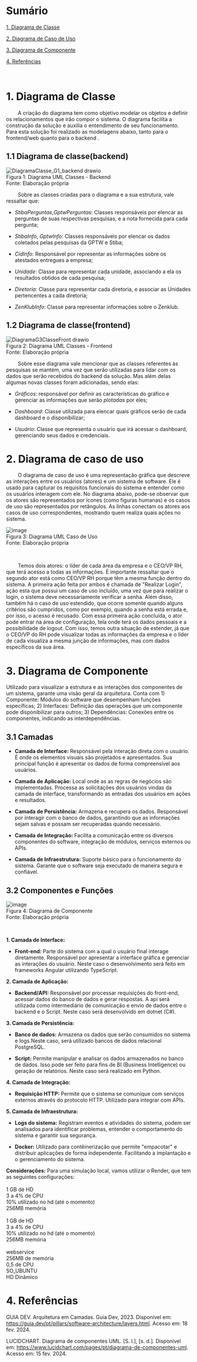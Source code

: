 # Sumário

[1. Diagrama de Classe](#c1)

[2. Diagrama de Caso de Uso](#c2)

[3. Diagrama de Componente](#c3)

[4. Referências](#c4)

<br>

# <a name="c1"></a> 1. Diagrama de Classe

&emsp;&emsp; A criação do diagrama tem como objetivo modelar os objetos e definir os relacionamentos que irão compor o sistema. O diagrama facilita a construção da solução e auxilia o entendimento de seu funcionamento. Para esta solução foi realizado as modelagens abaixo, tanto para o frontend/web quanto para o backend . 

## 1.1 Diagrama de classe(backend)


![DiagramaClasse_G1_backend drawio](https://github.com/Inteli-College/2024-T0004-SI09-G01/assets/99191485/428a330f-1726-459c-aeb0-f14bb26b0cfa)
<br> Figura 1: Diagrama UML Classes - Backend <br>
Fonte: Elaboração própria

&emsp;&emsp; Sobre as classes criadas para o diagrama e a sua estrutura, vale ressaltar que:

- _StibaPerguntas_,_GptwPerguntas_: Classes responsáveis por elencar as perguntas de suas respectivas pesquisas, e a nota fornecida para cada pergunta;

- _StibaInfo_, _GptwInfo_: Classes responsáveis por elencar os dados coletados pelas pesquisas da GPTW e Stiba;

- _CidInfo_: Responsável por representar as informações sobre os atestados entregues a empresa;

- _Unidade_: Classe para representar cada unidade, associando a ela os resultados obtidos de cada pesquisa;

- _Diretoria_: Classe para representar cada diretoria, e associar as Unidades pertencentes a cada diretoria;

- _ZenKlubInfo_: Classe para representar informações sobre o Zenklub.


## 1.2 Diagrama de classe(frontend) 


![DiagramaG3ClasseFront drawio](https://github.com/Inteli-College/2024-T0004-SI09-G01/assets/99202408/4b5c3df7-997c-4a41-9117-cf619f1f75cc)
<br> Figura 2: Diagrama UML Classes - Frontend <br>
Fonte: Elaboração própria

&emsp;&emsp; Sobre esse diagrama vale mencionar que as classes referentes às pesquisas se mantém, uma vez que serão utilizadas para lidar com os dados que serão recebidos do backend da solução. Mas além delas algumas novas classes foram adicionadas, sendo elas:

- _Gráficos_: responsável por definir as características do gráfico e gerenciar as informações que serão _plotadas_ por eles;

- _Dashboard_: Classe utilizada para elencar quais gráficos serão de cada dashboard e o disponibilizar;

- _Usuário_: Classe que representa o usuário que irá acessar o dashboard, gerenciando seus dados e credenciais.


# <a name="c2"></a> 2. Diagrama de caso de uso 

&emsp;&emsp; O diagrama de caso de uso é uma representação gráfica que descreve as interações entre os usuários (atores) e um sistema de software. Ele é usado para capturar os requisitos funcionais do sistema e entender como os usuários interagem com ele. No diagrama abaixo, pode-se observar que os atores são representados por ícones (como figuras humanas) e os casos de uso são representados por retângulos. As linhas conectam os atores aos casos de uso correspondentes, mostrando quem realiza quais ações no sistema.

![image](https://github.com/Inteli-College/2024-T0004-SI09-G01/assets/99206636/2b3273dc-f2e2-4a75-93ad-d8dfbc49f837)
<br> Figura 3: Diagrama UML Caso de Uso <br>
Fonte: Elaboração própria 

<br>

&emsp;&emsp; Temos dois atores: o líder de cada área da empresa e o CEO/VP RH, que terá acesso a todas as informações. É importante ressaltar que o segundo ator está como CEO/VP RH porque têm a mesma função dentro do sistema. A primeira ação feita por ambos é chamada de "Realizar Login", ação esta que possui um caso de uso incluído, uma vez que para realizar o login, o sistema deve necessariamente verificar a senha. Além disso, também há o caso de uso estendido, que ocorre somente quando alguns critérios são cumpridos, como por exemplo, quando a senha está errada e, por isso, o acesso é recusado. Com essa primeira ação concluída, o ator pode entrar na área de configuração, tela onde terá os dados pessoais e a possibilidade de logout. Com isso, temos outra situação de estender, já que o CEO/VP do RH pode visualizar todas as informações da empresa e o líder de cada visualiza a mesma junção de informações, mas com dados específicos da sua área. 


# <a name="c3"></a> 3. Diagrama de Componente

Utilizado para visualizar a estrutura e as interações dos componentes de um sistema, garante uma visão geral da arquitetura. Conta com 1) Componente: Módulos do software que desempenham funções específicas; 2) Interfaces: Definição das operações que um componente pode disponibilizar para outros; 3) Dependências: Conexões entre os componentes, indicando as interdependências.

## 3.1 Camadas

- **Camada de Interface:** Responsável pela interação direta com o usuário. É onde os elementos visuais são projetados e apresentados. Sua principal função é apresentar os dados de forma compreensível aos usuários.

- **Camada de Aplicação:** Local onde as as regras de negócios são implementadas. Processa as solicitações dos usuários vindas da camada de interface, transformando as entradas dos usuários em ações e resultados.

- **Camada de Persistência:** Armazena e recupera os dados. Responsável por interagir com o banco de dados, garantindo que as informações sejam salvas e possam ser recuperadas quando necessário.

- **Camada de Integração:** Facilita a comunicação entre os diversos componentes do software, integração de módulos, serviços externos ou APIs.

- **Camada de Infraestrutura:** Suporte básico para o funcionamento do sistema. Garante que o software seja executado de maneira segura e confiável.


## 3.2 Componentes e Funções

![image](https://github.com/Inteli-College/2024-T0004-SI09-G01/assets/99206636/3ce63cf7-b9cc-46de-8539-b3ff50b2761b)
<br> Figura 4: Diagrama de Componente <br>
Fonte: Elaboração própria

<br>

**1. Camada de Interface:**

- **Front-end:** Parte do sistema com a qual o usuário final interage diretamente. Responsável por apresentar a interface gráfica e gerenciar as interações do usuário. Neste caso o desenvolvimento será feito em frameworks Angular utilizando TypeScript.

**2. Camada de Aplicação:**

- **Backend/API:** Responsável por processar requisições do front-end, acessar dados do banco de dados e gerar respostas. A api será utilizada como intermediário de comunicação e envio de dados entre o backend e o Script. Neste caso será desenvolvido em dotnet (C#). 


**3. Camada de Persistência:**

- **Banco de dados:** Armazena os dados que serão consumidos no sistema e logs.Neste caso, será utilizado bancos de dados relacional PostgreSQL.

- **Script:** Permite manipular e analisar os dados armazenados no banco de dados. Isso pode ser feito para fins de BI (Business Intelligence) ou geração de relatórios. Neste caso será realizado em Python.

**4. Camada de Integração:**

- **Requisição HTTP:** Permite que o sistema se comunique com serviços externos através do protocolo HTTP. Utilizado para integrar com APIs.

**5. Camada de Infraestrutura:**

- **Logs do sistema:** Registram eventos e atividades do sistema, podem ser analisados para identificar problemas, entender o comportamento do sistema e garantir sua segurança.
  
- **Docker:** Utilizado para contêinerização que permite "empacotar" e distribuir aplicações de forma independente. Facilitando a implantação e o gerenciamento do sistema.


**Considerações:** Para uma simulação local, vamos utilizar o Render, que tem as seguintes configurações: <br> <br>
1 GB de HD <br>
3 a 4% de CPU <br>
10% utilizado no hd (até o momento) <br>
256MB memória <br> <br>
1 GB de HD <br>
3 a 4% de CPU <br>
10% utilizado no hd (até o momento) <br>
256MB memória <br> <br>
webservice <br>
256MB de memória <br>
0,5 de CPU <br>
SO_UBUNTU <br>
HD Dinâmico <br>


# <a name="c4"></a> 4. Referências

GUIA DEV. Arquitetura em Camadas. Guia Dev, 2023. Disponível em: https://guia.dev/pt/pillars/software-architecture/layers.html. Acesso em: 18 fev. 2024.

LUCIDCHART. Diagrama de componentes UML. [S. l.], [s. d.]. Disponível em: https://www.lucidchart.com/pages/pt/diagrama-de-componentes-uml. Acesso em: 15 fev. 2024.
